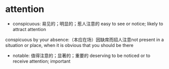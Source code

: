 # attention

- conspicuous: 易见的；明显的；惹人注意的 easy to see or notice; likely to attract attention

conspicuous by your absence:（本应在场）因缺席而招人注意not present in a situation or place, when it is obvious that you should be there

- notable: 值得注意的；显著的；重要的 deserving to be noticed or to receive attention; important

